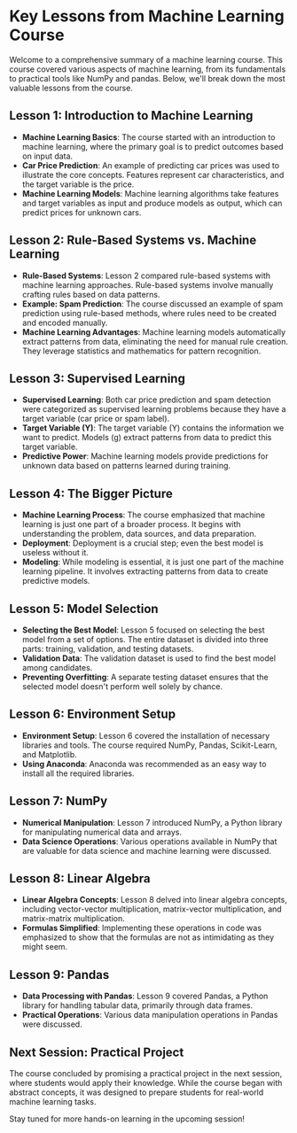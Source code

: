 # Key Lessons from Machine Learning Course

Welcome to a comprehensive summary of a machine learning course. This course covered various aspects of machine learning, from its fundamentals to practical tools like NumPy and pandas. Below, we'll break down the most valuable lessons from the course.

## Lesson 1: Introduction to Machine Learning

- **Machine Learning Basics**: The course started with an introduction to machine learning, where the primary goal is to predict outcomes based on input data.
- **Car Price Prediction**: An example of predicting car prices was used to illustrate the core concepts. Features represent car characteristics, and the target variable is the price.
- **Machine Learning Models**: Machine learning algorithms take features and target variables as input and produce models as output, which can predict prices for unknown cars.

## Lesson 2: Rule-Based Systems vs. Machine Learning

- **Rule-Based Systems**: Lesson 2 compared rule-based systems with machine learning approaches. Rule-based systems involve manually crafting rules based on data patterns.
- **Example: Spam Prediction**: The course discussed an example of spam prediction using rule-based methods, where rules need to be created and encoded manually.
- **Machine Learning Advantages**: Machine learning models automatically extract patterns from data, eliminating the need for manual rule creation. They leverage statistics and mathematics for pattern recognition.

## Lesson 3: Supervised Learning

- **Supervised Learning**: Both car price prediction and spam detection were categorized as supervised learning problems because they have a target variable (car price or spam label).
- **Target Variable (Y)**: The target variable (Y) contains the information we want to predict. Models (g) extract patterns from data to predict this target variable.
- **Predictive Power**: Machine learning models provide predictions for unknown data based on patterns learned during training.

## Lesson 4: The Bigger Picture

- **Machine Learning Process**: The course emphasized that machine learning is just one part of a broader process. It begins with understanding the problem, data sources, and data preparation.
- **Deployment**: Deployment is a crucial step; even the best model is useless without it.
- **Modeling**: While modeling is essential, it is just one part of the machine learning pipeline. It involves extracting patterns from data to create predictive models.

## Lesson 5: Model Selection

- **Selecting the Best Model**: Lesson 5 focused on selecting the best model from a set of options. The entire dataset is divided into three parts: training, validation, and testing datasets.
- **Validation Data**: The validation dataset is used to find the best model among candidates.
- **Preventing Overfitting**: A separate testing dataset ensures that the selected model doesn't perform well solely by chance.

## Lesson 6: Environment Setup

- **Environment Setup**: Lesson 6 covered the installation of necessary libraries and tools. The course required NumPy, Pandas, Scikit-Learn, and Matplotlib.
- **Using Anaconda**: Anaconda was recommended as an easy way to install all the required libraries.

## Lesson 7: NumPy

- **Numerical Manipulation**: Lesson 7 introduced NumPy, a Python library for manipulating numerical data and arrays.
- **Data Science Operations**: Various operations available in NumPy that are valuable for data science and machine learning were discussed.

## Lesson 8: Linear Algebra

- **Linear Algebra Concepts**: Lesson 8 delved into linear algebra concepts, including vector-vector multiplication, matrix-vector multiplication, and matrix-matrix multiplication.
- **Formulas Simplified**: Implementing these operations in code was emphasized to show that the formulas are not as intimidating as they might seem.

## Lesson 9: Pandas

- **Data Processing with Pandas**: Lesson 9 covered Pandas, a Python library for handling tabular data, primarily through data frames.
- **Practical Operations**: Various data manipulation operations in Pandas were discussed.

## Next Session: Practical Project

The course concluded by promising a practical project in the next session, where students would apply their knowledge. While the course began with abstract concepts, it was designed to prepare students for real-world machine learning tasks.

Stay tuned for more hands-on learning in the upcoming session!